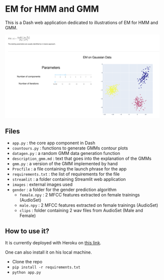 # EM for HMM and GMM

This is a Dash web application dedicated to illustrations of EM for HMM and GMM. 

![images](images/app.png)

## Files

- `app.py` : the core app component in Dash
- `countours.py` : functions to generate GMMs contour plots
- `datagen.py` : a random GMM data generation function
- `description_gmm.md` : text that goes into the explanation of the GMMs
- `gmm.py` : a version of the GMM implemented by hand
- `Procfile` : a file containing the launch phrase for the app
- `requirements.txt` : the list of requirements for the file
- `streamlit` : a folder containing Streamlit web application
- `images` : external images used
- `gender` : a folder for the gender prediction algorithm
	- `female.npy` : 2 MFCC features extracted on female trainings (AudioSet)
	- `male.npy` : 2 MFCC features extracted on female trainings (AudioSet)
	- `clips` : folder containing 2 wav files from AudioSet (Male and Female)

## How to use it?

It is currently deployed with Heroku on [this link](https://hmmgmm.herokuapp.com/).

One can also install it on his local machine. 
- Clone the repo
- `pip install -r requirements.txt`
- `python app.py`
